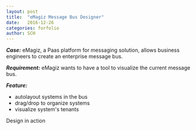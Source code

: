 ```yaml
---
layout: post
title:  "eMagiz Message Bus Designer"
date:   2016-12-26
categories: forfolio  
author: SCH
---
```

*__Case:__* eMagiz, a Paas platform for messaging solution, allows business engineers to create an enterprise message bus.

*__Requirement:__* eMagiz wants to have a tool to visualize the current message bus. 

*__Feature:__*

- autolayout systems in the bus
- drag/drop to organize systems
- visualize system's tenants

Design in action
